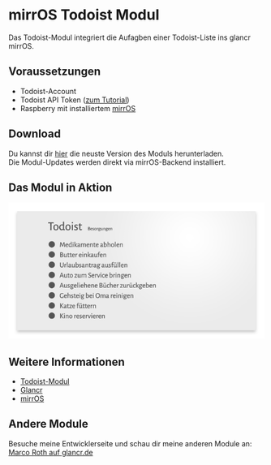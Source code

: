 # mirrOS Todoist Modul

Das Todoist-Modul integriert die Aufagben einer Todoist-Liste ins glancr mirrOS.


## Voraussetzungen

* Todoist-Account
* Todoist API Token ([zum Tutorial](https://glancr.de/tutorials/das-todoist-modul-konfigurieren/))
* Raspberry mit installiertem [mirrOS](https://glancr.de/mirr-os/)


## Download

Du kannst dir [hier](https://glancr.de/module/produktivitaet/todoist/) die neuste Version des Moduls herunterladen. <br>
Die Modul-Updates werden direkt via mirrOS-Backend installiert.


## Das Modul in Aktion

![Preview](assets/modulpreviews_todoist.png)

## Weitere Informationen
* [Todoist-Modul](https://glancr.de/module/produktivitaet/todoist/)
* [Glancr](https://glancr.de)
* [mirrOS](https://glancr.de/#mirr_os)


## Andere Module

Besuche meine Entwicklerseite und schau dir meine anderen Module an:<br>
[Marco Roth auf glancr.de](https://glancr.de/entwickler/marco-roth/)
